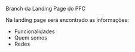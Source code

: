 Branch da Landing Page do PFC

Na landing page será encontrado as informações:
- Funcionalidades
- Quem somos
- Redes
